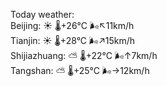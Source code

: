 Today weather:  
Beijing: ☀️   🌡️+26°C 🌬️↖11km/h  
Tianjin: ☀️   🌡️+28°C 🌬️↗15km/h  
Shijiazhuang: ⛅️  🌡️+22°C 🌬️↑7km/h  
Tangshan: ⛅️  🌡️+25°C 🌬️→12km/h  
